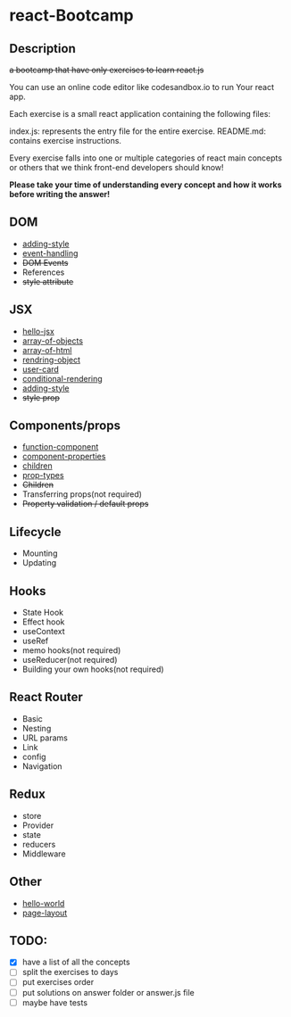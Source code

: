 # react-Bootcamp

## Description
<s>a bootcamp that have only exercises to learn react.js</s>

You can use an online code editor like codesandbox.io to run Your react app.

Each exercise is a small react application containing the following files:

index.js: represents the entry file for the entire exercise.
README.md: contains exercise instructions.

Every exercise falls into one or multiple categories of react main concepts or others that we think front-end developers should know!

**Please take your time of understanding every concept and how it works before writing the answer!**

## DOM
- [adding-style]()
- [event-handling]()
- <s>DOM Events</s>
- References
- <s>style attribute</s>

## JSX
- [hello-jsx]()
- [array-of-objects]()
- [array-of-html]()
- [rendring-object]()
- [user-card]()
- [conditional-rendering]()
- [adding-style]()
- <s>style prop</s>

## Components/props
- [function-component]()
- [component-properties]()
- [children]()
- [prop-types]()
- <s>Children</s>
- Transferring props(not required)
- <s>Property validation / default props</s>

## Lifecycle
- Mounting
- Updating

## Hooks
- State Hook
- Effect hook
- useContext
- useRef
- memo hooks(not required)
- useReducer(not required)
- Building your own hooks(not required)

## React Router
- Basic
- Nesting
- URL params
- Link
- config
- Navigation

## Redux
- store
- Provider
- state
- reducers
- Middleware

## Other
- [hello-world]()
- [page-layout]()

## TODO:
- [x] have a list of all the concepts
- [ ] split the exercises to days
- [ ] put exercises order
- [ ] put solutions on answer folder or answer.js file
- [ ] maybe have tests
